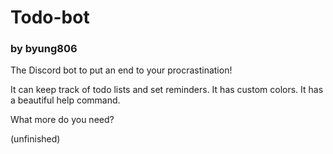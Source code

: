 # Todo-bot
### by byung806

The Discord bot to put an end to your procrastination!

It can keep track of todo lists and set reminders.
It has custom colors.
It has a beautiful help command.

What more do you need?

(unfinished)